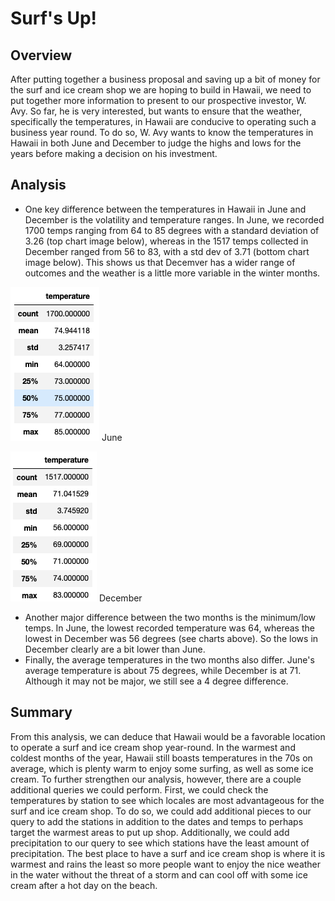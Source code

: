 # Surf's Up!

## Overview
After putting together a business proposal and saving up a bit of money for the surf and ice cream shop we are hoping to build in Hawaii, we need to put together more information to present to our prospective investor, W. Avy. So far, he is very interested, but wants to ensure that the weather, specifically the temperatures, in Hawaii are conducive to operating such a business year round. To do so, W. Avy wants to know the temperatures in Hawaii in both June and December to judge the highs and lows for the years before making a decision on his investment.

## Analysis
- One key difference between the temperatures in Hawaii in June and December is the volatility and temperature ranges. In June, we recorded 1700 temps ranging from 64 to 85 degrees with a standard deviation of 3.26 (top chart image below), whereas in the 1517 temps collected in December ranged from 56 to 83, with a std dev of 3.71 (bottom chart image below). This shows us that Decemver has a wider range of outcomes and the weather is a little more variable in the winter months.

![june_temps](June_temps.png) June

![dec_temps](December_temps.png) December

- Another major difference between the two months is the minimum/low temps. In June, the lowest recorded temperature was 64, whereas the lowest in December was 56 degrees (see charts above). So the lows in December clearly are a bit lower than June.
- Finally, the average temperatures in the two months also differ. June's average temperature is about 75 degrees, while December is at 71. Although it may not be major, we still see a 4 degree difference.

## Summary
From this analysis, we can deduce that Hawaii would be a favorable location to operate a surf and ice cream shop year-round. In the warmest and coldest months of the year, Hawaii still boasts temperatures in the 70s on average, which is plenty warm to enjoy some surfing, as well as some ice cream. To further strengthen our analysis, however, there are a couple additional queries we could perform. First, we could check the temperatures by station to see which locales are most advantageous for the surf and ice cream shop. To do so, we could add additional pieces to our query to add the stations in addition to the dates and temps to perhaps target the warmest areas to put up shop. Additionally, we could add precipitation to our query to see which stations have the least amount of precipitation. The best place to have a surf and ice cream shop is where it is warmest and rains the least so more people want to enjoy the nice weather in the water without the threat of a storm and can cool off with some ice cream after a hot day on the beach.
